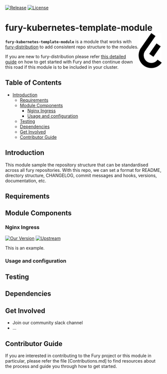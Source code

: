 [![Release](https://img.shields.io/github/v/release/nandajavarma/fury-kubernetes-template-module)]()
[![License](https://img.shields.io/github/license/nandajavarma/fury-kubernetes-template-module)]()

# fury-kubernetes-template-module <img src="fury_logo.png" align="right" width="75"/>

<b>`fury-kubernetes-template-module`</b> is a module that works with [fury-distribution](https://github.com/sighupio/fury-distribution) to add consistent repo structure to the modules.

If you are new to fury-distribution please refer [this detailed guide](https://docs.kubernetesfury.com/docs/distribution/) on how to get started with Fury and then continue down this road if this module is to be included in your cluster.

## Table of Contents

* [Introduction](#introduction)
  * [Requirements](#requirements)
  * [Module Components](#module-components)
    + [Nginx Ingress](#nginx-ingress)
    + [Usage and configuration](#usage-and-configuration)
  * [Testing](#testing)
  * [Dependencies](#dependencies)
  * [Get Involved](#get-involved)
  * [Contributor Guide](#contributor-guide)

## Introduction

This module sample the repository structure that can be standardised across all fury repositories. With this repo, we can set a format for
README, directory structure, CHANGELOG, commit messages and hooks, versions, documentation, etc. 

## Requirements

## Module Components

### Nginx Ingress

  [![Our Version](https://img.shields.io/github/v/release/nandajavarma/fury-kubernetes-template-module?label=Version)]() [![Upstream](https://img.shields.io/github/v/release/nandajavarma/fury-kubernetes-template-module?label=UpstreamVersion)]()
  
  This is an example.
  
  ### Usage and configuration
## Testing

## Dependencies

## Get Involved

* Join our community slack channel
* ...

## Contributor Guide

If you are interested in contributing to the Fury project or this module in particular, please refer the file [Contributions.md] to find resources about the process and guide you through how to get started.
  

